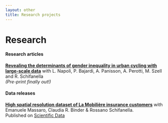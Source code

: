 ```yaml
---
layout: other
title: Research projects
---
```


<h1 class = "pageTitle"> Research </h1>

<h4> Research articles </h4>

<a href= "https://arxiv.org/abs/2203.09378"> <b> Revealing the determinants of gender inequality in urban cycling with large-scale data</b></a> with L. Napoli, P. Bajardi, A. Panisson, A. Perotti, M. Szell and R. Schifanella <br> <i>(Pre-print finally out!)</i> 

<h4> Data releases </h4>

<a href="https://www.nature.com/articles/s41597-022-01174-z"> <b>High spatial resolution dataset of La Mobilière insurance customers</b></a> with  Emanuele Massaro, Claudia R. Binder & Rossano Schifanella. <br> Published on  <a href= "https://www.nature.com/sdata/"> Scientific Data</a> 

